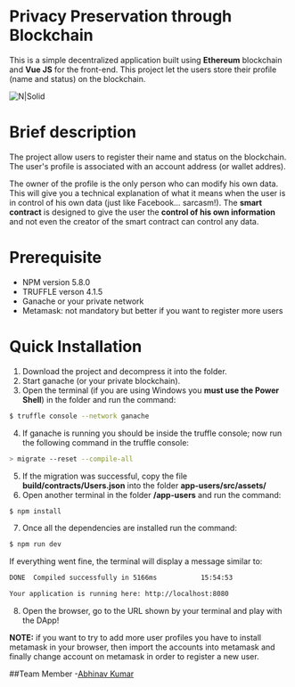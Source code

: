 # Privacy Preservation through Blockchain

This is a simple decentralized application built using **Ethereum** blockchain and **Vue JS** for the front-end. This project let the users store their profile (name and status) on the blockchain.

![N|Solid](https://www.danielefavi.com/wp-content/uploads/2018/05/ethereum_vue_dapp_user_list.png)

# Brief description
The project allow users to register their name and status on the blockchain. The user's profile is associated with an account address (or wallet addres).

The owner of the profile is the only person who can modify his own data. This will give you a technical explanation of what it means when the user is in control of his own data (just like Facebook… sarcasm!).
The **smart contract** is designed to give the user the **control of his own information** and not even the creator of the smart contract can control any data.

# Prerequisite
- NPM version 5.8.0
- TRUFFLE verson 4.1.5
- Ganache or your private network
- Metamask: not mandatory but better if you want to register more users

# Quick Installation
1) Download the project and decompress it into the folder.
2) Start ganache (or your private blockchain).
3) Open the terminal (if you are using Windows you **must use the Power Shell**) in the folder and run the command:
```sh
$ truffle console --network ganache
```
4) If ganache is running you should be inside the truffle console; now run the following command in the truffle console:
```sh
> migrate --reset --compile-all
```
5) If the migration was successful, copy the file **build/contracts/Users.json** into the folder **app-users/src/assets/**
6) Open another terminal in the folder **/app-users** and run the command:
```sh
$ npm install
```
7) Once all the dependencies are installed run the command:
```sh
$ npm run dev
```
If everything went fine, the terminal will display a message similar to:
```sh
DONE  Compiled successfully in 5166ms           15:54:53

Your application is running here: http://localhost:8080
```
8) Open the browser, go to the URL shown by your terminal and play with the DApp!

**NOTE:** if you want to try to add more user profiles you have to install metamask in your browser, then import the accounts into metamask and finally change account on metamask in order to register a new user.

##Team Member
-[Abhinav Kumar](https://github.com/Abhinav7982)
